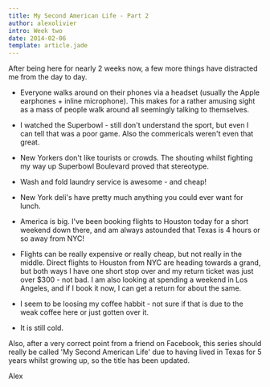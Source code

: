 ```yaml
---
title: My Second American Life - Part 2
author: alexolivier
intro: Week two
date: 2014-02-06
template: article.jade
---
```


After being here for nearly 2 weeks now, a few more things have distracted me from the day to day.

- Everyone walks around on their phones via a headset (usually the Apple earphones + inline microphone). This makes for a rather amusing sight as a mass of people walk around all seemingly talking to themselves.

- I watched the Superbowl - still don't understand the sport, but even I can tell that was a poor game. Also the commericals weren't even that great.

- New Yorkers don't like tourists or crowds. The shouting whilst fighting my way up Superbowl Boulevard proved that stereotype.

- Wash and fold laundry service is awesome - and cheap!

- New York deli's have pretty much anything you could ever want for lunch.

- America is big. I've been booking flights to Houston today for a short weekend down there, and am always astounded that Texas is 4 hours or so away from NYC!

- Flights can be really expensive or really cheap, but not really in the middle. Direct flights to Houston from NYC are heading towards a grand, but both ways I have one short stop over and my return ticket was just over $300 - not bad. I am also looking at spending a weekend in Los Angeles, and if I book it now, I can get a return for about the same.

- I seem to be loosing my coffee habbit - not sure if that is due to the weak coffee here or just gotten over it.

- It is still cold.

Also, after a very correct point from a friend on Facebook, this series should really be called 'My Second American Life' due to having lived in Texas for 5 years whilst growing up, so the title has been updated.

Alex